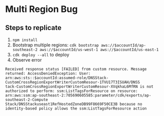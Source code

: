 # Multi Region Bug

## Steps to replicate

1. `npm install`
2. Bootstrap multiple regions: `cdk bootstrap aws://$accountId/ap-southeast-2 aws://$accountId/us-west-1 aws://$accountId/us-east-1`
3. `cdk deploy --all` to deploy
4. Observe error

```
Received response status [FAILED] from custom resource. Message returned: AccessDeniedException: User: arn:aws:sts::$accountId:assumed-role/DNSStack-CustomCrossRegionExportWriterCustomResour-1TVU17T3ISUAH/DNSS
tack-CustomCrossRegionExportWriterCustomResour-XVqkhaL6MfRN is not authorized to perform: ssm:ListTagsForResource on resource: arn:aws:ssm:ap-southeast-2:705690605585:parameter/cdk/exports/ap-southeast-2-Compute
Stack/DNSStackuseast1RefHostedZoneDB99F8669F50CE3B because no identity-based policy allows the ssm:ListTagsForResource action
```